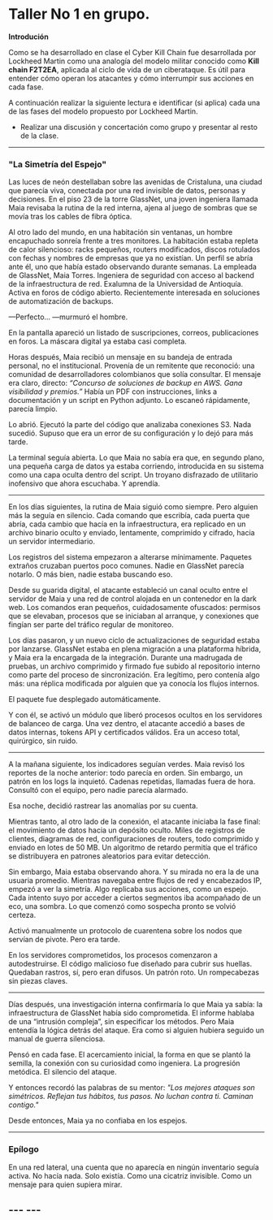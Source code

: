 # Taller  No 1 en grupo.

**Introdución**

Como se ha desarrollado en clase el Cyber Kill Chain fue desarrollada por Lockheed Martin como una analogía del modelo militar conocido como **Kill chain  F2T2EA**, aplicada al ciclo de vida de un ciberataque. Es útil para entender cómo operan los atacantes y cómo interrumpir sus acciones en cada fase.

A continuación realizar la siguiente lectura e identificar (si aplica) cada una de las fases del modelo propuesto por Lockheed Martin.

- Realizar una discusión y concertación como grupo y presentar al resto de la clase.

---

### **"La Simetría del Espejo"**

Las luces de neón destellaban sobre las avenidas de Cristaluna, una ciudad que parecía viva, conectada por una red invisible de datos, personas y decisiones. En el piso 23 de la torre GlassNet, una joven ingeniera llamada Maia revisaba la rutina de la red interna, ajena al juego de sombras que se movía tras los cables de fibra óptica.

Al otro lado del mundo, en una habitación sin ventanas, un hombre encapuchado sonreía frente a tres monitores. La habitación estaba repleta de calor silencioso: racks pequeños, routers modificados, discos rotulados con fechas y nombres de empresas que ya no existían. Un perfil se abría ante él, uno que había estado observando durante semanas. La empleada de GlassNet, Maia Torres. Ingeniera de seguridad con acceso al backend de la infraestructura de red. Exalumna de la Universidad de Antioquía. Activa en foros de código abierto. Recientemente interesada en soluciones de automatización de backups.

—Perfecto... —murmuró el hombre.

En la pantalla apareció un listado de suscripciones, correos, publicaciones en foros. La máscara digital ya estaba casi completa.

Horas después, Maia recibió un mensaje en su bandeja de entrada personal, no el institucional. Provenía de un remitente que reconoció: una comunidad de desarrolladores colombianos que solía consultar. El mensaje era claro, directo: *“Concurso de soluciones de backup en AWS. Gana visibilidad y premios.”* Había un PDF con instrucciones, links a documentación y un script en Python adjunto. Lo escaneó rápidamente, parecía limpio.

Lo abrió. Ejecutó la parte del código que analizaba conexiones S3. Nada sucedió. Supuso que era un error de su configuración y lo dejó para más tarde.

La terminal seguía abierta. Lo que Maia no sabía era que, en segundo plano, una pequeña carga de datos ya estaba corriendo, introducida en su sistema como una capa oculta dentro del script. Un troyano disfrazado de utilitario inofensivo que ahora escuchaba. Y aprendía.

---

En los días siguientes, la rutina de Maia siguió como siempre. Pero alguien más la seguía en silencio. Cada comando que escribía, cada puerta que abría, cada cambio que hacía en la infraestructura, era replicado en un archivo binario oculto y enviado, lentamente, comprimido y cifrado, hacia un servidor intermediario.

Los registros del sistema empezaron a alterarse mínimamente. Paquetes extraños cruzaban puertos poco comunes. Nadie en GlassNet parecía notarlo. O más bien, nadie estaba buscando eso.

Desde su guarida digital, el atacante estableció un canal oculto entre el servidor de Maia y una red de control alojada en un contenedor en la dark web. Los comandos eran pequeños, cuidadosamente ofuscados: permisos que se elevaban, procesos que se iniciaban al arranque, y conexiones que fingían ser parte del tráfico regular de monitoreo.

Los días pasaron, y un nuevo ciclo de actualizaciones de seguridad estaba por lanzarse. GlassNet estaba en plena migración a una plataforma híbrida, y Maia era la encargada de la integración. Durante una madrugada de pruebas, un archivo comprimido y firmado fue subido al repositorio interno como parte del proceso de sincronización. Era legítimo, pero contenía algo más: una réplica modificada por alguien que ya conocía los flujos internos.

El paquete fue desplegado automáticamente.

Y con él, se activó un módulo que liberó procesos ocultos en los servidores de balanceo de carga. Una vez dentro, el atacante accedió a bases de datos internas, tokens API y certificados válidos. Era un acceso total, quirúrgico, sin ruido.

---

A la mañana siguiente, los indicadores seguían verdes. Maia revisó los reportes de la noche anterior: todo parecía en orden. Sin embargo, un patrón en los logs la inquietó. Cadenas repetidas, llamadas fuera de hora. Consultó con el equipo, pero nadie parecía alarmado.

Esa noche, decidió rastrear las anomalías por su cuenta.

Mientras tanto, al otro lado de la conexión, el atacante iniciaba la fase final: el movimiento de datos hacia un depósito oculto. Miles de registros de clientes, diagramas de red, configuraciones de routers, todo comprimido y enviado en lotes de 50 MB. Un algoritmo de retardo permitía que el tráfico se distribuyera en patrones aleatorios para evitar detección.

Sin embargo, Maia estaba observando ahora. Y su mirada no era la de una usuaria promedio. Mientras navegaba entre flujos de red y encabezados IP, empezó a ver la simetría. Algo replicaba sus acciones, como un espejo. Cada intento suyo por acceder a ciertos segmentos iba acompañado de un eco, una sombra. Lo que comenzó como sospecha pronto se volvió certeza.

Activó manualmente un protocolo de cuarentena sobre los nodos que servían de pivote. Pero era tarde.

En los servidores comprometidos, los procesos comenzaron a autodestruirse. El código malicioso fue diseñado para cubrir sus huellas. Quedaban rastros, sí, pero eran difusos. Un patrón roto. Un rompecabezas sin piezas claves.

---

Días después, una investigación interna confirmaría lo que Maia ya sabía: la infraestructura de GlassNet había sido comprometida. El informe hablaba de una “intrusión compleja”, sin especificar los métodos. Pero Maia entendía la lógica detrás del ataque. Era como si alguien hubiera seguido un manual de guerra silenciosa.

Pensó en cada fase. El acercamiento inicial, la forma en que se plantó la semilla, la conexión con su curiosidad como ingeniera. La progresión metódica. El silencio del ataque.

Y entonces recordó las palabras de su mentor: *"Los mejores ataques son simétricos. Reflejan tus hábitos, tus pasos. No luchan contra ti. Caminan contigo."*

Desde entonces, Maia ya no confiaba en los espejos.

---

### Epílogo

En una red lateral, una cuenta que no aparecía en ningún inventario seguía activa. No hacía nada. Solo existía. Como una cicatriz invisible. Como un mensaje para quien supiera mirar.

**---**
**---**
---
